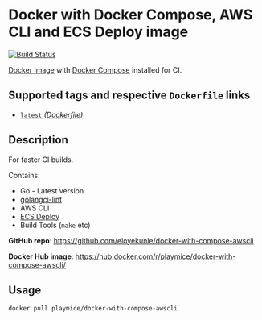# Docker with Docker Compose, AWS CLI and ECS Deploy image

[![Build Status](https://travis-ci.com/eloyekunle/docker-with-golang-compose-awscli.svg?branch=master)](https://travis-ci.com/eloyekunle/docker-with-golang-compose-awscli)

[Docker image](https://hub.docker.com/_/docker/) with [Docker Compose](https://github.com/docker/compose) installed for CI.

## Supported tags and respective `Dockerfile` links

* [`latest` _(Dockerfile)_](https://github.com/eloyekunle/docker-with-compose-awscli/blob/master/Dockerfile)

## Description

For faster CI builds.

Contains:

- Go - Latest version
- [golangci-lint](https://github.com/golangci/golangci-lint)
- AWS CLI
- [ECS Deploy](https://github.com/fabfuel/ecs-deploy)
- Build Tools (`make` etc)

**GitHub repo**: <https://github.com/eloyekunle/docker-with-compose-awscli>

**Docker Hub image**: <https://hub.docker.com/r/playmice/docker-with-compose-awscli/>

## Usage

```bash
docker pull playmice/docker-with-compose-awscli
```
